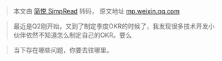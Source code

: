 > 本文由 [简悦 SimpRead](http://ksria.com/simpread/) 转码， 原文地址 [mp.weixin.qq.com](https://mp.weixin.qq.com/s/KIqFe2SGtJM58CyPZPRTPw)

> 最近是Q2刚开始，又到了制定季度OKR的时候了，我发现很多技术开发小伙伴依然不知道怎么制定自己的OKR。要么

> 当下存在哪些问题，你要去往哪里。